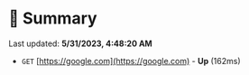 # 📖 Summary
Last updated: **5/31/2023, 4:48:20 AM**

- `GET` [https://google.com](https://google.com) - **Up** (162ms)
